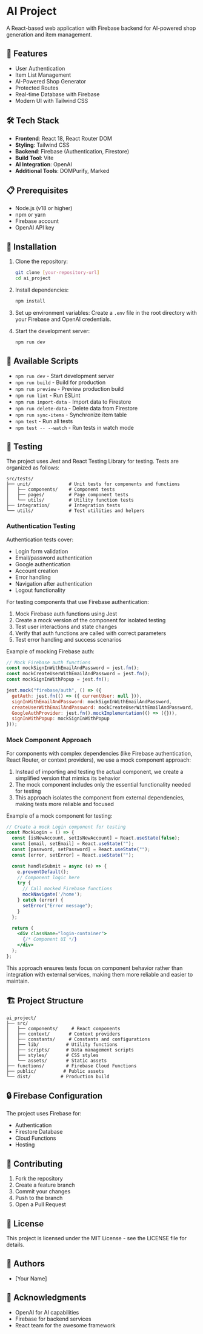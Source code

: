 # AI Project

A React-based web application with Firebase backend for AI-powered shop generation and item management.

## 🚀 Features

- User Authentication
- Item List Management
- AI-Powered Shop Generator
- Protected Routes
- Real-time Database with Firebase
- Modern UI with Tailwind CSS

## 🛠️ Tech Stack

- **Frontend**: React 18, React Router DOM
- **Styling**: Tailwind CSS
- **Backend**: Firebase (Authentication, Firestore)
- **Build Tool**: Vite
- **AI Integration**: OpenAI
- **Additional Tools**: DOMPurify, Marked

## 📋 Prerequisites

- Node.js (v18 or higher)
- npm or yarn
- Firebase account
- OpenAI API key

## 🔧 Installation

1. Clone the repository:
   ```bash
   git clone [your-repository-url]
   cd ai_project
   ```

2. Install dependencies:
   ```bash
   npm install
   ```

3. Set up environment variables:
   Create a `.env` file in the root directory with your Firebase and OpenAI credentials.

4. Start the development server:
   ```bash
   npm run dev
   ```

## 📝 Available Scripts

- `npm run dev` - Start development server
- `npm run build` - Build for production
- `npm run preview` - Preview production build
- `npm run lint` - Run ESLint
- `npm run import-data` - Import data to Firestore
- `npm run delete-data` - Delete data from Firestore
- `npm run sync-items` - Synchronize item table
- `npm test` - Run all tests
- `npm test -- --watch` - Run tests in watch mode

## 🧪 Testing

The project uses Jest and React Testing Library for testing. Tests are organized as follows:

```
src/tests/
├── unit/              # Unit tests for components and functions
│   ├── components/    # Component tests
│   ├── pages/         # Page component tests
│   └── utils/         # Utility function tests
├── integration/       # Integration tests
└── utils/             # Test utilities and helpers
```

### Authentication Testing

Authentication tests cover:
- Login form validation
- Email/password authentication
- Google authentication
- Account creation
- Error handling
- Navigation after authentication
- Logout functionality

For testing components that use Firebase authentication:
1. Mock Firebase auth functions using Jest
2. Create a mock version of the component for isolated testing
3. Test user interactions and state changes
4. Verify that auth functions are called with correct parameters
5. Test error handling and success scenarios

Example of mocking Firebase auth:
```jsx
// Mock Firebase auth functions
const mockSignInWithEmailAndPassword = jest.fn();
const mockCreateUserWithEmailAndPassword = jest.fn();
const mockSignInWithPopup = jest.fn();

jest.mock("firebase/auth", () => ({
  getAuth: jest.fn(() => ({ currentUser: null })),
  signInWithEmailAndPassword: mockSignInWithEmailAndPassword,
  createUserWithEmailAndPassword: mockCreateUserWithEmailAndPassword,
  GoogleAuthProvider: jest.fn().mockImplementation(() => ({})),
  signInWithPopup: mockSignInWithPopup
}));
```

### Mock Component Approach

For components with complex dependencies (like Firebase authentication, React Router, or context providers), we use a mock component approach:

1. Instead of importing and testing the actual component, we create a simplified version that mimics its behavior
2. The mock component includes only the essential functionality needed for testing
3. This approach isolates the component from external dependencies, making tests more reliable and focused

Example of a mock component for testing:
```jsx
// Create a mock Login component for testing
const MockLogin = () => {
  const [isNewAccount, setIsNewAccount] = React.useState(false);
  const [email, setEmail] = React.useState("");
  const [password, setPassword] = React.useState("");
  const [error, setError] = React.useState("");

  const handleSubmit = async (e) => {
    e.preventDefault();
    // Component logic here
    try {
      // Call mocked Firebase functions
      mockNavigate('/home');
    } catch (error) {
      setError("Error message");
    }
  };

  return (
    <div className="login-container">
      {/* Component UI */}
    </div>
  );
};
```

This approach ensures tests focus on component behavior rather than integration with external services, making them more reliable and easier to maintain.

## 🏗️ Project Structure

```
ai_project/
├── src/
│   ├── components/     # React components
│   ├── context/       # Context providers
│   ├── constants/     # Constants and configurations
│   ├── lib/          # Utility functions
│   ├── scripts/      # Data management scripts
│   ├── styles/       # CSS styles
│   └── assets/       # Static assets
├── functions/        # Firebase Cloud Functions
├── public/          # Public assets
└── dist/           # Production build
```

## 🔒 Firebase Configuration

The project uses Firebase for:
- Authentication
- Firestore Database
- Cloud Functions
- Hosting

## 🤝 Contributing

1. Fork the repository
2. Create a feature branch
3. Commit your changes
4. Push to the branch
5. Open a Pull Request

## 📄 License

This project is licensed under the MIT License - see the LICENSE file for details.

## 👥 Authors

- [Your Name]

## 🙏 Acknowledgments

- OpenAI for AI capabilities
- Firebase for backend services
- React team for the awesome framework
